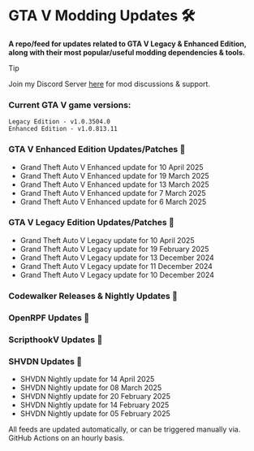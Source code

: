 # GTA V Modding Updates :hammer_and_wrench:

**A repo/feed for updates related to GTA V Legacy & Enhanced Edition, along with their most popular/useful modding dependencies & tools.**

> [!TIP]
> Join my Discord Server [here](https://discord.gg/ywwvZ66QbX) for mod discussions & support.

### Current GTA V game versions:
    Legacy Edition - v1.0.3504.0
    Enhanced Edition - v1.0.813.11

### GTA V Enhanced Edition Updates/Patches :loudspeaker:

<!-- RSS-ENHANCED-START -->
- Grand Theft Auto V Enhanced update for 10 April 2025
- Grand Theft Auto V Enhanced update for 19 March 2025
- Grand Theft Auto V Enhanced update for 13 March 2025
- Grand Theft Auto V Enhanced update for 7 March 2025
- Grand Theft Auto V Enhanced update for 6 March 2025
<!-- RSS-ENHANCED-END -->

### GTA V Legacy Edition Updates/Patches :loudspeaker:

<!-- RSS-LEGACY-START -->
- Grand Theft Auto V Legacy update for 10 April 2025
- Grand Theft Auto V Legacy update for 19 February 2025
- Grand Theft Auto V Legacy update for 13 December 2024
- Grand Theft Auto V Legacy update for 11 December 2024
- Grand Theft Auto V Legacy update for 10 December 2024
<!-- RSS-LEGACY-END -->

### Codewalker Releases & Nightly Updates :loudspeaker:

<!-- RSS-CODEWALKER-START -->

<!-- RSS-CODEWALKER-END -->

### OpenRPF Updates :loudspeaker:

<!-- RSS-OPENRPF-START -->

<!-- RSS-OPENRPF-END -->

### ScripthookV Updates :loudspeaker:

<!-- RSS-SCRIPTHOOKV-START -->

<!-- RSS-SCRIPTHOOKV-END -->

### SHVDN Updates :loudspeaker:

<!-- RSS-SHVDN-START -->
- SHVDN Nightly update for 14 April 2025
- SHVDN Nightly update for 08 March 2025
- SHVDN Nightly update for 20 February 2025
- SHVDN Nightly update for 14 February 2025
- SHVDN Nightly update for 05 February 2025
<!-- RSS-SHVDN-END -->

All feeds are updated automatically, or can be triggered manually via. GitHub Actions on an hourly basis.


